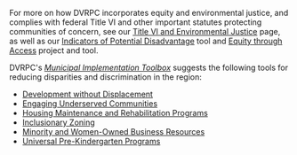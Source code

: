For more on how DVRPC incorporates equity and environmental justice, and complies with federal Title VI and other important statutes protecting communities of concern, see our  [Title VI and Environmental Justice](http://staging.dvrpc.org/GetInvolved/TitleVI/)  page, as well as our  [Indicators of Potential Disadvantage](http://staging.dvrpc.org/webmaps/IPD/)  tool and  [Equity through Access](http://staging.dvrpc.org/ETA/)  project and tool.

DVRPC's  [_Municipal Implementation Toolbox_](http://staging.dvrpc.org/Plan/MIT/)  suggests the following tools for reducing disparities and discrimination in the region:
- [Development without Displacement](https://www.dvrpc.org/Plan/MIT/developmentwithoutdisplacement) 
- [Engaging Underserved Communities](https://www.dvrpc.org/Plan/MIT/engagingunderservedcommunities)
- [Housing Maintenance and Rehabilitation Programs](https://www.dvrpc.org/Plan/MIT/housingmaintenanceandrehabilitationprograms)
- [Inclusionary Zoning](https://www.dvrpc.org/Plan/MIT/inclusionaryzoning)
- [Minority and Women-Owned Business Resources](https://www.dvrpc.org/Plan/MIT/minorityandwomen-ownedbusinessresources)
- [Universal Pre-Kindergarten Programs](https://www.dvrpc.org/Plan/MIT/universalpre-kindergartenprograms)